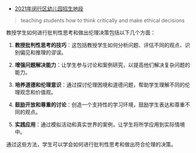
- [2021年闵行区幼儿园招生地段](https://www.mhedu.sh.cn/gk/qsksxxgk/qkxx/yewqs/qsjg/250526.htm)

> teaching students how to think critically and make ethical decisions

教授学生如何进行批判性思考和做出伦理决策包括以下几个方面：

1. **教授批判性思考的技巧**：这包括教授学生如何分析问题、评估不同的观点、识别偏见和推理的谬误。

2. **增强问题解决能力**：让学生参与讨论和案例研究，以提高他们解决复杂问题的能力。

3. **培养道德和伦理意识**：通过探讨伦理困境和道德问题，帮助学生理解不同的伦理观念和价值观。

4. **鼓励开放和尊重的讨论**：创造一个支持性的学习环境，鼓励学生表达和尊重不同的观点。

5. **实践应用**：通过模拟活动和真实世界的案例，让学生将所学应用到实际情境中。

通过这些方法，学生可以学会如何进行批判性思考和做出符合伦理的决策。
